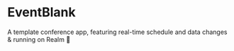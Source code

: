 # EventBlank
A template conference app, featuring real-time schedule and data changes &amp; running on Realm 🚀
